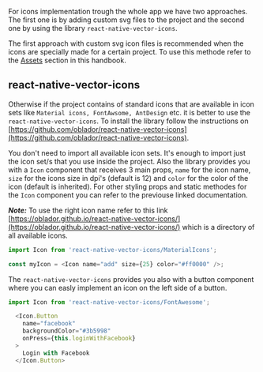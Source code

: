 For icons implementation trough the whole app we have two approaches. The first one is by adding 
custom svg files to the project and the second one by using the library `react-native-vector-icons`.

The first approach with custom svg icon files is recommended when the icons are specially made for a certain project. 
To use this methode refer to the [Assets](https://infinum.com/handbook/books/frontend/assets) section in this handbook.

## react-native-vector-icons

Otherwise if the project contains of standard icons that are available in icon sets like `Material icons, FontAwsome, AntDesign` etc.
it is better to use the `react-native-vector-icons`. To install the library follow the instructions on [https://github.com/oblador/react-native-vector-icons](https://github.com/oblador/react-native-vector-icons).

You don't need to import all available icon sets. It's enough to import just the icon set/s that you use inside the project.
Also the library provides you with a `Icon` component that receives 3 main props, `name` for the icon name, `size` for the icons
size in dpi's (default is 12) and `color` for the color of the icon (default is inherited).
For other styling props and static methodes for the `Icon` component you can refer to the previouse linked documentation.


***Note:*** To use the right icon name refer to this link [https://oblador.github.io/react-native-vector-icons/](https://oblador.github.io/react-native-vector-icons/) which is a directory of all available icons.


```javascript
import Icon from 'react-native-vector-icons/MaterialIcons';

const myIcon = <Icon name="add" size={25} color="#ff0000" />;
```



The `react-native-vector-icons` provides you also with a button component where you can easly implement an icon on the left side of a button.

```javascript
import Icon from 'react-native-vector-icons/FontAwesome';

  <Icon.Button
    name="facebook"
    backgroundColor="#3b5998"
    onPress={this.loginWithFacebook}
  >
    Login with Facebook
  </Icon.Button>
```




